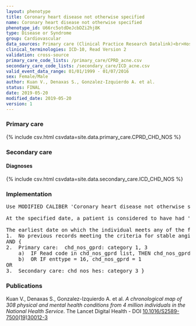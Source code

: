```yaml
---
layout: phenotype
title: Coronary heart disease not otherwise specified
name: Coronary heart disease not otherwise specified
phenotype_id: U66rc5otdDeJcbDZi2hj8K 
type: Disease or Syndrome
group: Cardiovascular
data_sources: Primary care (Clinical Practice Research Datalink)<br>Hospitalizations (Hospital Episode Statistics) 
clinical_terminologies: ICD-10, Read Version 2 
validation: cross-source
primary_care_code_lists: /primary_care/CPRD_acne.csv
secondary_care_code_lists: /secondary_care/ICD_acne.csv
valid_event_data_range: 01/01/1999 - 01/07/2016
sex: Female/Male
author: Kuan V., Denaxas S., Gonzalez-Izquierdo A. et al.
status: FINAL
date: 2019-05-20
modified_date: 2019-05-20
version: 1
---
```

### Primary care 
{% include csv.html csvdata=site.data.primary_care.CPRD_CHD_NOS %}
### Secondary care 
#### Diagnoses 
{% include csv.html csvdata=site.data.secondary_care.ICD_CHD_NOS %}
### Implementation 
<pre>Use MODIFIED CALIBER 'Coronary heart disease not otherwise specified' phenotyping algorithm

At the specified date, a patient is considered to have had 'Coronary heart disease not otherwise specified' IF they meet any of the criteria below on or before the specified date. 

The earliest date on which the individual meets any of the following criteria on or before the specified date is defined as the first event date. 
1.	No previous records meeting the criteria for stable angina OR unstable angina OR myocardial infarction 
AND {
2.	Primary care:  chd_nos_gprd: category 1, 3
    a)	IF Read code in chd_nos_gprd list, THEN chd_nos_gprd= appropriate category
    b)	OR IF enttype = 16, chd_nos_gprd = 1
OR
3.	Secondary care: chd_nos_hes: category 3 }</pre> 
 
### Publications 
Kuan V., Denaxas S., Gonzalez-Izquierdo A. et al. _A chronological map of 308 physical and mental health conditions from 4 million individuals in the National Health Service_. The Lancet Digital Health - DOI <a href='https://www.thelancet.com/journals/landig/article/PIIS2589-7500(19)30012-3/fulltext'>10.1016/S2589-7500(19)30012-3</a>